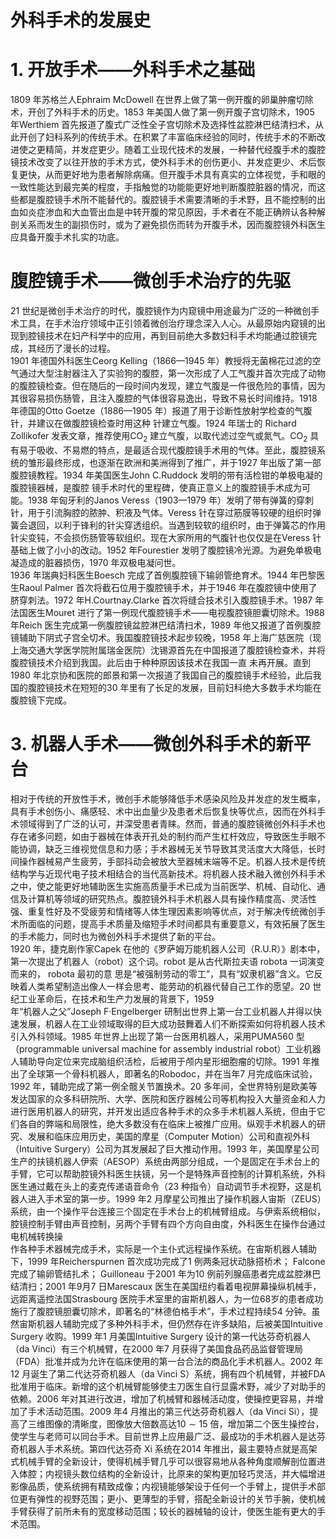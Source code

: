 # 外科手术的发展史  
# 1. 开放手术——外科手术之基础  
1809 年苏格兰人Ephraim McDowell 在世界上做了第一例开腹的卵巢肿瘤切除术，开创了外科手术的历史。1853 年美国人做了第一例开腹子宫切除术，1905 年Werthiem 首先报道了腹式广泛性全子宫切除术及选择性盆腔淋巴结清扫术，从此开创了妇科系列的传统手术。在积累了丰富临床经验的同时，传统手术的不断改进使之更精简，并发症更少。随着工业现代技术的发展，一种替代经腹手术的腹腔镜技术改变了以往开放的手术方式，使外科手术的创伤更小、并发症更少、术后恢复更快，从而更好地为患者解除病痛。但开腹手术具有真实的立体视觉，手和眼的一致性能达到最完美的程度，手指触觉的功能能更好地判断腹腔脏器的情况，而这些都是腹腔镜手术所不能替代的。腹腔镜手术需要清晰的手术野，且不能控制的出血如炎症渗血和大血管出血是中转开腹的常见原因，手术者在不能正确辨认各种解剖关系而发生的副损伤时，或为了避免损伤而转为开腹手术，因而腹腔镜外科医生应具备开腹手术扎实的功底。  
#  腹腔镜手术——微创手术治疗的先驱  
21 世纪是微创手术治疗的时代，腹腔镜作为内窥镜中用途最为广泛的一种微创手术工具，在手术治疗领域中正引领着微创治疗理念深入人心。从最原始内窥镜的出现到腔镜技术在妇产科学中的应用，再到目前绝大多数妇科手术均能通过腔镜完成，其经历了漫长的过程。  
1901 年德国外科医生Ceorg Kelling（1866—1945 年）教授将无菌棉花过滤的空气通过大型注射器注入了实验狗的腹腔，第一次形成了人工气腹并首次完成了动物的腹腔镜检查。但在随后的一段时间内发现，建立气腹是一件很危险的事情，因为其很容易损伤肠管，且注入腹腔的气体很容易逸出，导致不易长时间维持。1918 年德国的Otto Goetze（1886—1905 年）报道了用于诊断性放射学检查的气腹针，并建议在做腹腔镜检查时用这种 针建立气腹。1924 年瑞士的 Richard Zollikofer 发表文章，推荐使用$\mathrm{CO}_{2}$ 建立气腹，以取代滤过空气或氮气。$\mathrm{CO}_{2}$ 具有易于吸收、不易燃的特点，是最适合现代腹腔镜手术用的气体。至此，腹腔镜系统的雏形最终形成，也逐渐在欧洲和美洲得到了推广，并于1927 年出版了第一部腹腔镜教程。1934 年美国医生John C.Ruddock  发明的带有活检钳的单极电凝的腹腔镜器械，是腹腔 镜手术时代的里程碑，使真正意义上的腹腔镜手术成为可能。1938 年匈牙利的Janos Veress（1903—1979 年）发明了带有弹簧的穿刺针，用于引流胸腔的脓肿、积液及气体。Veress 针在穿过筋膜等较硬的组织时弹簧会退回，以利于锋利的针尖穿透组织。当遇到较软的组织时，由于弹簧芯的作用针尖变钝，不会损伤肠管等软组织。现在大家所用的气腹针也仅仅是在Veress 针基础上做了小小的改动。1952 年Fourestier 发明了腹腔镜冷光源。为避免单极电凝造成的脏器损伤，1970 年双极电凝问世。  
1936 年瑞典妇科医生Boesch 完成了首例腹腔镜下输卵管绝育术。1944 年巴黎医生Raoul Palmer 首次将截石位用于腹腔镜手术，并于1946 年在腹腔镜中使用了脐穿刺法。1972 年H.Courtnay.Clarke 首次将缝合技术引入腹腔镜手术。1987 年法国医生Mouret 进行了第一例现代腹腔镜手术——电视腹腔镜胆囊切除术。1988 年Reich 医生完成第一例腹腔镜盆腔淋巴结清扫术，1989 年他又报道了首例腹腔镜辅助下阴式子宫全切术。我国腹腔镜技术起步较晚，1958 年上海广慈医院（现上海交通大学医学院附属瑞金医院）沈锡源首先在中国报道了腹腔镜检查术，并将腹腔镜技术介绍到我国。此后由于种种原因该技术在我国一直 未再开展。直到1980 年北京协和医院的郎景和第一次报道了我国自己的腹腔镜手术经验，此后我国的腹腔镜技术在短短的30 年里有了长足的发展，目前妇科绝大多数手术均能在腹腔镜下完成。  
# 3. 机器人手术——微创外科手术的新平台  
相对于传统的开放性手术，微创手术能够降低手术感染风险及并发症的发生概率，具有手术创伤小、痛感轻、术中出血量少及患者术后恢复快等优点，因而在外科手术领域得到了广泛的认可，并深受患者青睐。然而，普通的腹腔镜微创外科手术也存在诸多问题，如由于器械在体表开孔处的制约而产生杠杆效应，导致医生手眼不能协调，缺乏三维视觉信息和力感；手术器械无关节导致其灵活度大大降低，长时间操作器械易产生疲劳，手部抖动会被放大至器械末端等不足。机器人技术是传统结构学与近现代电子技术相结合的当代高新技术。将机器人技术融入微创外科手术之中，使之能更好地辅助医生实施高质量手术已成为当前医学、机械、自动化、通信及计算机等领域的研究热点。腹腔镜外科手术机器人具有操作精度高、灵活性强、重复性好及不受疲劳和情绪等人体生理因素影响等优点，对于解决传统微创手术所面临的问题，提高手术质量及缩短手术时间都具有重要意义，有效拓展了医生的手术能力，同时也为微创外科手术提供了新的平台。  
1920 年，捷克剧作家Capek 在他的《罗萨姆万能机器人公司（R.U.R）》剧本中，第一次提出了机器人（robot）这个词。robot  是从古代斯拉夫语 robota  一词演变而来的， robota  最初的意 思是“被强制劳动的零工”，具有“奴隶机器”含义。它反映着人类希望制造出像人一样会思考、能劳动的机器代替自己工作的愿望。20 世纪工业革命后，在技术和生产力发展的背景下，1959  
年“机器人之父”Joseph F·Engelberger 研制出世界上第一台工业机器人并得以快速发展，机器人在工业领域取得的巨大成功鼓舞着人们不断探索如何将机器人技术引入外科领域。1985 年世界上出现了第一台医用机器人，采用PUMA560 型（programmable universal machine for assembly industrial robot）工业机器人辅助导向定位来完成脑组织活检，后被用于颅内星形细胞瘤的切除。1991 年推出了全球第一个骨科机器人，即著名的Robodoc，并在当年7 月完成临床试验，1992 年，辅助完成了第一例全髋关节置换术。20 多年间，全世界特别是欧美等发达国家的众多科研院所、大学、医院和医疗器械公司等机构投入大量资金和人力进行医用机器人的研究，并开发出适应各种手术的众多手术机器人系统，但由于它们各自的弊端和局限性，绝大多数没有在临床上被推广应用。纵观手术机器人的研究、发展和临床应用历史，美国的摩星（Computer Motion）公司和直视外科（Intuitive Surgery）公司为其发展起了巨大推动作用。1993 年，美国摩星公司生产的扶镜机器人伊索（AESOP）系统由两部分组成，一个是固定在手术台上的手臂，它可以帮助腔镜外科医生扶镜，另一个是特殊声音控制的计算机系统，外科医生通过戴在头上的麦克传递语音命令（23 种指令）自动调节手术视野，这是机器人进入手术室的第一步。1999 年2 月摩星公司推出了操作机器人宙斯（ZEUS）系统，由一个操作平台连接三个固定在手术台上的机械臂组成。与伊索系统相似，腔镜控制手臂由声音控制，另两个手臂有四个方向自由度，外科医生在操作台通过电机械转换操  
作各种手术器械完成手术，实际是一个主仆式远程操作系统。在宙斯机器人辅助下，1999 年Reicherspurnen 首次成功完成了1 例两条冠状动脉搭桥术； Falcone  完成了输卵管结扎术； Guilloneau 于2001 年为10 例前列腺癌患者完成盆腔淋巴结清扫；2001 年9月7 日Marescaux 医生在美国纽约看着电视屏幕操纵机械手，远距离遥控法国Strasbourg 医院手术室里的宙斯机器人，为一位68岁的患者成功施行了腹腔镜胆囊切除术，即著名的“林德伯格手术”，手术过程持续54 分钟。虽然宙斯机器人辅助完成了多种外科手术，但仍然存在许多缺陷，后被美国Intuitive Surgery 收购。1999 年1 月美国Intuitive Surgery 设计的第一代达芬奇机器人（da Vinci）有三个机械臂，在2000 年7 月获得了美国食品药品监督管理局（FDA）批准并成为允许在临床使用的第一台合法的商品化手术机器人。2002 年12 月诞生了第二代达芬奇机器人（da Vinci S）系统，拥有四个机械臂，并被FDA 批准用于临床。新增的这个机械臂能够使主刀医生自行显露术野，减少了对助手的依赖。2006 年对其进行改进，增加了机械臂和器械活动度，使操控更容易，并增加了手术活动范围。2009 年4 月推出的第三代达芬奇机器人（da Vinci Si），提高了三维图像的清晰度，图像放大倍数高达$10\sim15$ 倍，增加第二个医生操控台，使学生与老师可以同台手术。目前世界上应用最广泛、最成功的手术机器人是达芬奇机器人手术系统。第四代达芬奇 Xi 系统在2014 年推出，最主要特点就是高架式机械手臂的全新设计，使得机械手臂几乎可以很容易地从各种角度顺解剖位置进入体腔；内视镜头数位结构的全新设计，比原来的架构更加轻巧灵活，并大幅增进影像品质，使系统拥有精致成像；内视镜能够架设于任何一个手臂上，提供手术部位更有弹性的视野范围；更小、更薄型的手臂，搭配全新设计的关节手腕，使机械手臂获得了前所未有的宽度移动范围；较长的器械轴的设计，使医生能有更大的手术范围。  

